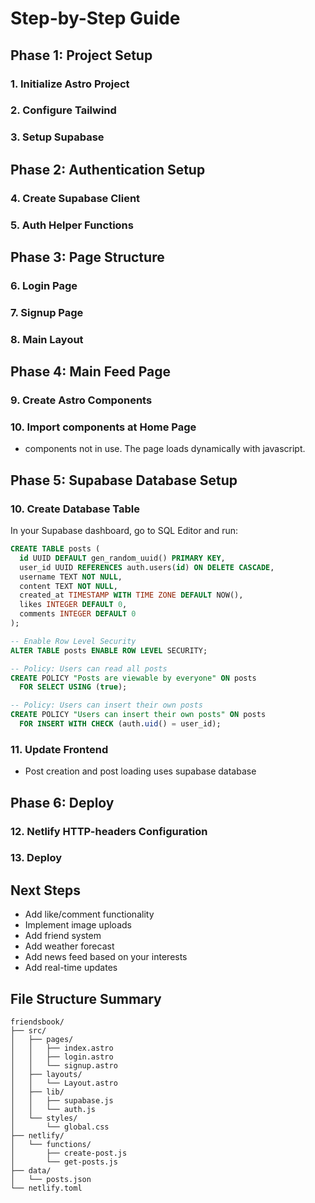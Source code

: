 # Step-by-Step Guide

## Phase 1: Project Setup
### 1. Initialize Astro Project
### 2. Configure Tailwind
### 3. Setup Supabase

## Phase 2: Authentication Setup
### 4. Create Supabase Client
### 5. Auth Helper Functions

## Phase 3: Page Structure
### 6. Login Page
### 7. Signup Page
### 8. Main Layout

## Phase 4: Main Feed Page
### 9. Create Astro Components
### 10. Import components at Home Page 
- components not in use. The page loads dynamically with javascript. 

## Phase 5: Supabase Database Setup
### 10. Create Database Table
In your Supabase dashboard, go to SQL Editor and run:
```sql
CREATE TABLE posts (
  id UUID DEFAULT gen_random_uuid() PRIMARY KEY,
  user_id UUID REFERENCES auth.users(id) ON DELETE CASCADE,
  username TEXT NOT NULL,
  content TEXT NOT NULL,
  created_at TIMESTAMP WITH TIME ZONE DEFAULT NOW(),
  likes INTEGER DEFAULT 0,
  comments INTEGER DEFAULT 0
);

-- Enable Row Level Security
ALTER TABLE posts ENABLE ROW LEVEL SECURITY;

-- Policy: Users can read all posts
CREATE POLICY "Posts are viewable by everyone" ON posts
  FOR SELECT USING (true);

-- Policy: Users can insert their own posts
CREATE POLICY "Users can insert their own posts" ON posts
  FOR INSERT WITH CHECK (auth.uid() = user_id);
```

### 11. Update Frontend 
- Post creation and post loading uses supabase database 

## Phase 6: Deploy
### 12. Netlify HTTP-headers Configuration
### 13. Deploy

## Next Steps
- Add like/comment functionality
- Implement image uploads
- Add friend system
- Add weather forecast
- Add news feed based on your interests
- Add real-time updates

## File Structure Summary
```
friendsbook/
├── src/
│   ├── pages/
│   │   ├── index.astro
│   │   ├── login.astro
│   │   └── signup.astro
│   ├── layouts/
│   │   └── Layout.astro
│   ├── lib/
│   │   ├── supabase.js
│   │   └── auth.js
│   └── styles/
│       └── global.css
├── netlify/
│   └── functions/
│       ├── create-post.js
│       └── get-posts.js
├── data/
│   └── posts.json
└── netlify.toml
```